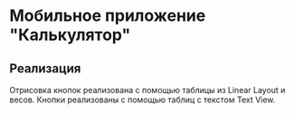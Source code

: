 # Мобильное приложение "Калькулятор"

## Реализация

Отрисовка кнопок реализована с помощью таблицы из Linear Layout и весов.
Кнопки реализованы с помощью таблиц с текстом Text View.